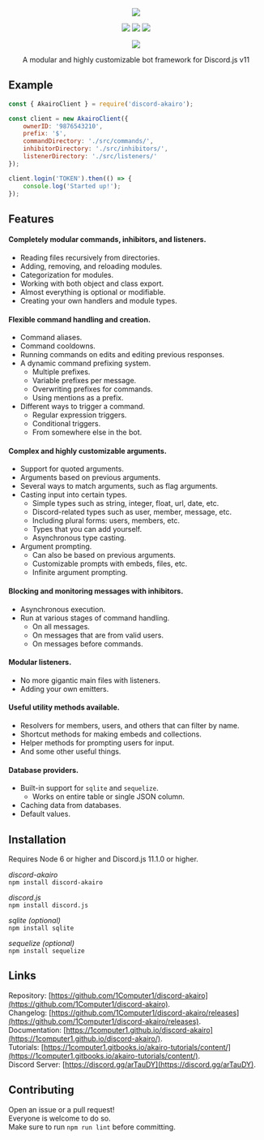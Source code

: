 <p align="center"><a href=https://github.com/1Computer1/discord-akairo><img src="https://a.safe.moe/PwUgW.png"/></a></p><p align="center"><a href=https://www.npmjs.com/package/discord-akairo><img src="https://img.shields.io/npm/v/discord-akairo.svg?maxAge=3600"/></a> <a href=https://david-dm.org/1computer1/discord-akairo><img src="https://david-dm.org/1computer1/discord-akairo.svg"/></a> <a href=https://travis-ci.org/1Computer1/discord-akairo><img src="https://travis-ci.org/1Computer1/discord-akairo.svg?branch=indev"/></a></p><p align="center"><a href=https://nodei.co/npm/discord-akairo><img src="https://nodei.co/npm/discord-akairo.png?downloads=true"/></a></p><p align="center">A modular and highly customizable bot framework for Discord.js v11</p>

## Example

```js
const { AkairoClient } = require('discord-akairo');

const client = new AkairoClient({
    ownerID: '9876543210',
    prefix: '$',
    commandDirectory: './src/commands/',
    inhibitorDirectory: './src/inhibitors/',
    listenerDirectory: './src/listeners/'
});

client.login('TOKEN').then(() => {
    console.log('Started up!');
});
```

## Features

#### Completely modular commands, inhibitors, and listeners.

  - Reading files recursively from directories.
  - Adding, removing, and reloading modules.
  - Categorization for modules.
  - Working with both object and class export.
  - Almost everything is optional or modifiable.
  - Creating your own handlers and module types.

#### Flexible command handling and creation.

  - Command aliases.
  - Command cooldowns.
  - Running commands on edits and editing previous responses.
  - A dynamic command prefixing system.
    - Multiple prefixes.
    - Variable prefixes per message.
    - Overwriting prefixes for commands.
    - Using mentions as a prefix.
  - Different ways to trigger a command.
    - Regular expression triggers.
    - Conditional triggers.
    - From somewhere else in the bot.

#### Complex and highly customizable arguments.

  - Support for quoted arguments.
  - Arguments based on previous arguments.
  - Several ways to match arguments, such as flag arguments.
  - Casting input into certain types.
    - Simple types such as string, integer, float, url, date, etc.
    - Discord-related types such as user, member, message, etc.
    - Including plural forms: users, members, etc.
    - Types that you can add yourself.
    - Asynchronous type casting.
  - Argument prompting.
    - Can also be based on previous arguments.
    - Customizable prompts with embeds, files, etc.
    - Infinite argument prompting.

#### Blocking and monitoring messages with inhibitors.

  - Asynchronous execution.
  - Run at various stages of command handling.
    - On all messages.
    - On messages that are from valid users.
    - On messages before commands.

#### Modular listeners.

  - No more gigantic main files with listeners.
  - Adding your own emitters.

#### Useful utility methods available.

  - Resolvers for members, users, and others that can filter by name.
  - Shortcut methods for making embeds and collections.
  - Helper methods for prompting users for input.
  - And some other useful things.

#### Database providers.

  - Built-in support for `sqlite` and `sequelize`.
    - Works on entire table or single JSON column.
  - Caching data from databases.
  - Default values.

## Installation

Requires Node 6 or higher and Discord.js 11.1.0 or higher.  

*discord-akairo*  
`npm install discord-akairo`

*discord.js*  
`npm install discord.js`

*sqlite (optional)*  
`npm install sqlite`

*sequelize (optional)*  
`npm install sequelize`

## Links

Repository: [https://github.com/1Computer1/discord-akairo](https://github.com/1Computer1/discord-akairo).  
Changelog: [https://github.com/1Computer1/discord-akairo/releases](https://github.com/1Computer1/discord-akairo/releases).  
Documentation: [https://1computer1.github.io/discord-akairo](https://1computer1.github.io/discord-akairo/).  
Tutorials: [https://1computer1.gitbooks.io/akairo-tutorials/content/](https://1computer1.gitbooks.io/akairo-tutorials/content/).  
Discord Server: [https://discord.gg/arTauDY](https://discord.gg/arTauDY).  

## Contributing

Open an issue or a pull request!  
Everyone is welcome to do so.  
Make sure to run `npm run lint` before committing.  
